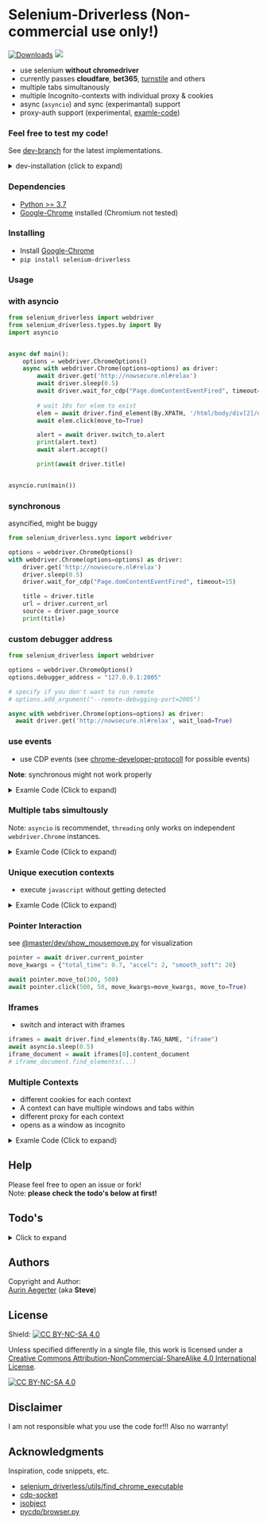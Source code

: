 # Selenium-Driverless (Non-commercial use only!)

[![Downloads](https://static.pepy.tech/badge/selenium-driverless)](https://pepy.tech/project/selenium-driverless) [![](https://img.shields.io/pypi/v/selenium-driverless.svg?color=3399EE)](https://pypi.org/project/selenium-driverless/)


* use selenium __without chromedriver__
* currently passes __cloudfare__, __bet365__, [turnstile](https://github.com/kaliiiiiiiiii/Selenium-Driverless/tree/master/dev#bypass-turnstile) and others
* multiple tabs simultanously
* multiple Incognito-contexts with individual proxy & cookies
* async (`asyncio`) and sync (experimantal) support
* proxy-auth support (experimental, [examle-code](https://github.com/kaliiiiiiiiii/Selenium-Driverless/blob/dev/examples/proxy_with_auth.py))

### Feel free to test my code!
See [dev-branch](https://github.com/kaliiiiiiiiii/Selenium-Driverless/tree/dev) for the latest implementations.
<details>
<summary>dev-installation (click to expand)</summary>

`pip install https://github.com/kaliiiiiiiiii/Selenium-Driverless/archive/refs/heads/dev.zip`
</details>

### Dependencies

* [Python >= 3.7](https://www.python.org/downloads/)
* [Google-Chrome](https://www.google.de/chrome/) installed (Chromium not tested)

### Installing

* Install [Google-Chrome](https://www.google.de/chrome/)
* ```pip install selenium-driverless```


### Usage

### with asyncio
```python
from selenium_driverless import webdriver
from selenium_driverless.types.by import By
import asyncio


async def main():
    options = webdriver.ChromeOptions()
    async with webdriver.Chrome(options=options) as driver:
        await driver.get('http://nowsecure.nl#relax')
        await driver.sleep(0.5)
        await driver.wait_for_cdp("Page.domContentEventFired", timeout=15)
        
        # wait 10s for elem to exist
        elem = await driver.find_element(By.XPATH, '/html/body/div[2]/div/main/p[2]/a', timeout=10)
        await elem.click(move_to=True)

        alert = await driver.switch_to.alert
        print(alert.text)
        await alert.accept()

        print(await driver.title)


asyncio.run(main())

```

### synchronous
asyncified, might be buggy

```python
from selenium_driverless.sync import webdriver

options = webdriver.ChromeOptions()
with webdriver.Chrome(options=options) as driver:
    driver.get('http://nowsecure.nl#relax')
    driver.sleep(0.5)
    driver.wait_for_cdp("Page.domContentEventFired", timeout=15)

    title = driver.title
    url = driver.current_url
    source = driver.page_source
    print(title)
```

### custom debugger address
```python
from selenium_driverless import webdriver

options = webdriver.ChromeOptions()
options.debugger_address = "127.0.0.1:2005"

# specify if you don't want to run remote
# options.add_argument("--remote-debugging-port=2005")

async with webdriver.Chrome(options=options) as driver:
  await driver.get('http://nowsecure.nl#relax', wait_load=True)
```

### use events
- use CDP events (see [chrome-developer-protocoll](https://chromedevtools.github.io/devtools-protocol/) for possible events) 

**Note**: synchronous might not work properly

<details>
<summary>Examle Code (Click to expand)</summary>

```python
from selenium_driverless import webdriver
import asyncio

global driver


async def on_request(params):
    await driver.execute_cdp_cmd("Fetch.continueRequest", {"requestId": params['requestId']})
    print(params["request"]["url"])


async def main():
    global driver
    options = webdriver.ChromeOptions()
    async with webdriver.Chrome(options=options) as driver:
        await driver.get('http://nowsecure.nl#relax')

        # enable Fetch
        await driver.execute_cdp_cmd("Fetch.enable")
        await driver.add_cdp_listener("Fetch.requestPaused", on_request)

        await driver.wait_for_cdp(event="Page.loadEventFired", timeout=5)

        await driver.remove_cdp_listener("Fetch.requestPaused", on_request)
        await driver.execute_cdp_cmd("Fetch.disable")

        print(await driver.title)


asyncio.run(main())
```
</details>

### Multiple tabs simultously
Note: `asyncio` is recommendet, `threading` only works on independent `webdriver.Chrome` instances.

<details>
<summary>Examle Code (Click to expand)</summary>

```python
from selenium_driverless.sync import webdriver
from selenium_driverless.utils.utils import read
from selenium_driverless import webdriver
import asyncio


async def target_1_handler(target):
    await target.get('https://abrahamjuliot.github.io/creepjs/')
    print(await target.title)


async def target_2_handler(target):
    await target.get("about:blank")
    await target.execute_script(script=read("/files/js/show_mousemove.js"))
    await target.pointer.move_to(500, 500, total_time=2)


async def main():
    options = webdriver.ChromeOptions()
    async with webdriver.Chrome(options=options) as driver:
        target_1 = await driver.current_target
        target_2 = await driver.switch_to.new_window("tab", activate=False)
        await asyncio.gather(
            target_1_handler(target_1),
            target_2_handler(target_2)
        )
        await target_1.focus()
        input("press ENTER to exit")


asyncio.run(main())
```

</details>

### Unique execution contexts
- execute `javascript` without getting detected
<details>
<summary>Examle Code (Click to expand)</summary>

```python
from selenium_driverless.sync import webdriver
from selenium_driverless import webdriver
import asyncio


async def main():
    options = webdriver.ChromeOptions()
    async with webdriver.Chrome(options=options) as driver:
        await driver.get('chrome://version')
        script = """
        const proxy = new Proxy(document.documentElement, {
          get(target, prop, receiver) {
            if(prop === "outerHTML"){
                console.log('detected access on "'+prop+'"', receiver)
                return "mocked value:)"
            }
            else{return Reflect.get(...arguments)}
          },
        });
        Object.defineProperty(document, "documentElement", {
          value: proxy
        })
        """
        await driver.execute_script(script)
        src = await driver.execute_script("return document.documentElement.outerHTML", unique_context=True)
        mocked = await driver.execute_script("return document.documentElement.outerHTML", unique_context=False)
        print(src, mocked)


asyncio.run(main())
```

</details>

### Pointer Interaction
see [@master/dev/show_mousemove.py](https://github.com/kaliiiiiiiiii/Selenium-Driverless/blob/master/dev/show_mousemove.py) for visualization

```python
pointer = await driver.current_pointer
move_kwargs = {"total_time": 0.7, "accel": 2, "smooth_soft": 20}

await pointer.move_to(100, 500)
await pointer.click(500, 50, move_kwargs=move_kwargs, move_to=True)
```
### Iframes
- switch and interact with iframes

```python
iframes = await driver.find_elements(By.TAG_NAME, "iframe")
await asyncio.sleep(0.5)
iframe_document = await iframes[0].content_document
# iframe_document.find_elements(...)
```

### Multiple Contexts
- different cookies for each context
- A context can have multiple windows and tabs within
- different proxy for each context
- opens as a window as incognito
<details>
<summary>Examle Code (Click to expand)</summary>

```python
from selenium_driverless.sync import webdriver
from selenium_driverless import webdriver
import asyncio


async def main():
    options = webdriver.ChromeOptions()
    async with webdriver.Chrome(options=options) as driver:
        context_1 = driver.current_context
        context_2 = await driver.new_context(proxy_bypass_list=["localhost"], proxy_server="http://localhost:5000")
        await context_1.current_target.get("https://examle.com")
        await context_2.get("https://examle.com")
        input("press ENTER to exit:)")


asyncio.run(main())
```
</details>

## Help

Please feel free to open an issue or fork! \
Note: **please check the todo's below at first!**

## Todo's
<details>
<summary>Click to expand</summary>

- implementations
  - [x] `WebElement`s
    - [ ] improve `mid_location` calculation
    - [ ] add `WebElement.screenshot`
  - [x] `Input`
      - [x] `Mouse`
        - [x] `mousemove`
        - [x] `click`
        - [ ] `scroll`
        - [ ] `drag&drop`
      - [x] `write`
      - [ ] `Touch`
        - [ ] `touchmove`
        - [ ] `TouchTap`
        - [ ] `scoll`
        - [ ] `pinch//zoom`
      - [ ] `KeyBoard`
        - [ ] `SendKeys`
          - [ ] `send files`
  - [ ] [support `options.add_extension()`](https://github.com/kaliiiiiiiiii/Selenium-Driverless/issues/37)
- [x] sync
  - [ ] move sync to threaded for allowing event_handlers
  - [ ] support multithreading with sync version
    - [x] on independent driver instances
    - [ ] on same driver instance
</details>

## Authors

Copyright and Author: \
[Aurin Aegerter](mailto:aurinliun@gmx.ch) (aka **Steve**)

## License

Shield: [![CC BY-NC-SA 4.0][cc-by-nc-sa-shield]][cc-by-nc-sa]

Unless specified differently in a single file, this work is licensed under a
[Creative Commons Attribution-NonCommercial-ShareAlike 4.0 International License][cc-by-nc-sa].

[![CC BY-NC-SA 4.0][cc-by-nc-sa-image]][cc-by-nc-sa]

[cc-by-nc-sa]: http://creativecommons.org/licenses/by-nc-sa/4.0/
[cc-by-nc-sa-image]: https://licensebuttons.net/l/by-nc-sa/4.0/88x31.png
[cc-by-nc-sa-shield]: https://img.shields.io/badge/License-CC%20BY--NC--SA%204.0-lightgrey.svg

## Disclaimer

I am not responsible what you use the code for!!! Also no warranty!

## Acknowledgments

Inspiration, code snippets, etc.
* [selenium_driverless/utils/find_chrome_executable](https://github.com/ultrafunkamsterdam/undetected-chromedriver/blob/1c704a71cf4f29181a59ecf19ddff32f1b4fbfc0/undetected_chromedriver/__init__.py#L844)
* [cdp-socket](https://github.com/kaliiiiiiiiii/CDP-Socket)
* [jsobject](https://pypi.org/project/jsobject/)
* [pycdp/browser.py](https://github.com/HMaker/python-cdp/blob/master/pycdp/browser.py)

